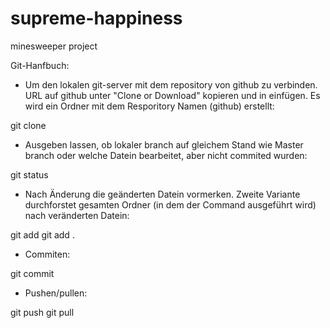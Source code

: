 # supreme-happiness

minesweeper project

Git-Hanfbuch: 

* Um den lokalen git-server mit dem repository von github zu verbinden. URL auf github unter "Clone or Download" kopieren und in <URL> einfügen. Es wird ein Ordner mit dem Resporitory Namen (github) erstellt:

git clone <URL>

* Ausgeben lassen, ob lokaler branch auf gleichem Stand wie Master branch oder welche Datein bearbeitet, aber nicht commited wurden:

git status

* Nach Änderung die geänderten Datein vormerken. Zweite Variante durchforstet gesamten Ordner (in dem der Command ausgeführt wird) nach veränderten Datein:

git add <Dateiname> 
git add . 

* Commiten: 

git commit 

* Pushen/pullen: 

git push 
git pull 
